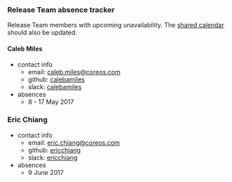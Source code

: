 ### Release Team absence tracker

Release Team members with upcoming unavailability. The [shared calendar](https://calendar.google.com/calendar/embed?src=coreos.com_gajqnr7fcj8vh1oia6bb2di9bs%40group.calendar.google.com&ctz=America/Los_Angeles)
should also be updated.

#### Caleb Miles 
- contact info
  - email: [caleb.miles@coreos.com](mailto:caleb.miles@coreos.com)
  - github: [calebamiles](https://github.com/calebamiles/)
  - slack: [calebamiles](https://kubernetes.slack.com/team/calebamiles)
- absences
  - 8 - 17 May 2017

### Eric Chiang
- contact info
  - email: [eric.chiang@coreos.com](mailto:eric.chiang@coreos.com)
  - github: [ericchiang](https://github.com/ericchiang/)
  - slack: [ericchiang](https://kubernetes.slack.com/team/ericchiang)
- absences
  - 9 June 2017
